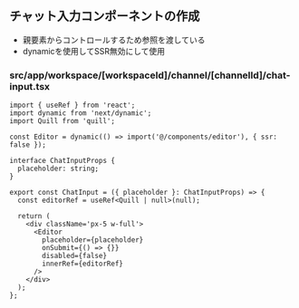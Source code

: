 ## チャット入力コンポーネントの作成

- 親要素からコントロールするため参照を渡している
- dynamicを使用してSSR無効にして使用

### src/app/workspace/[workspaceId]/channel/[channelId]/chat-input.tsx

```tsx
import { useRef } from 'react';
import dynamic from 'next/dynamic';
import Quill from 'quill';

const Editor = dynamic(() => import('@/components/editor'), { ssr: false });

interface ChatInputProps {
  placeholder: string;
}

export const ChatInput = ({ placeholder }: ChatInputProps) => {
  const editorRef = useRef<Quill | null>(null);

  return (
    <div className='px-5 w-full'>
      <Editor
        placeholder={placeholder}
        onSubmit={() => {}}
        disabled={false}
        innerRef={editorRef}
      />
    </div>
  );
};
```